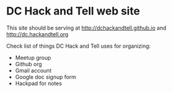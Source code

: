 # DC Hack and Tell web site

This site should be serving at http://dchackandtell.github.io and http://dc.hackandtell.org


Check list of things DC Hack and Tell uses for organizing:

 * Meetup group
 * Github org
 * Gmail account
 * Google doc signup form
 * Hackpad for notes

